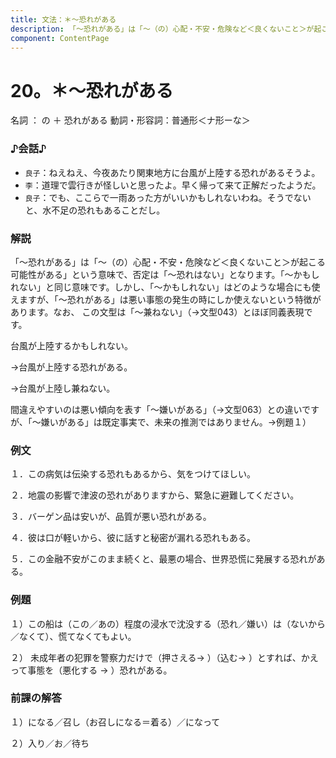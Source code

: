 ```yaml
---
title: 文法：＊～恐れがある
description: 「～恐れがある」は「～（の）心配・不安・危険など＜良くないこと＞が起こる可能性がある」という意味で、否定は「～恐れはない」となります。「～かもしれない」と同じ意味です。しかし、「～かもしれない」はどのような場合にも使えますが、「～恐れがある」は悪い事態の発生の時にしか使えないという特徴があります。なお、 この文型は「～兼ねない」（→文型043）とほぼ同義表現です。
component: ContentPage
---
```



# 20。＊～恐れがある
名詞 ： の ＋ 恐れがある
動詞・形容詞：普通形＜ナ形ーな＞  

### ♪会話♪
- `良子`：ねえねえ、今夜あたり関東地方に台風が上陸する恐れがあるそうよ。
- `李`：道理で雲行きが怪しいと思ったよ。早く帰って来て正解だったようだ。
- `良子`：でも、ここらで一雨あった方がいいかもしれないわね。そうでないと、水不足の恐れもあることだし。

### 解説
「～恐れがある」は「～（の）心配・不安・危険など＜良くないこと＞が起こる可能性がある」という意味で、否定は「～恐れはない」となります。「～かもしれない」と同じ意味です。しかし、「～かもしれない」はどのような場合にも使えますが、「～恐れがある」は悪い事態の発生の時にしか使えないという特徴があります。なお、 この文型は「～兼ねない」（→文型043）とほぼ同義表現です。

台風が上陸するかもしれない。

→台風が上陸する恐れがある。

→台風が上陸し兼ねない。

間違えやすいのは悪い傾向を表す「～嫌いがある」（→文型063）との違いですが、「～嫌いがある」は既定事実で、未来の推測ではありません。→例題１）

### 例文
１．この病気は伝染する恐れもあるから、気をつけてほしい。

２．地震の影響で津波の恐れがありますから、緊急に避難してください。

３．バーゲン品は安いが、品質が悪い恐れがある。

４．彼は口が軽いから、彼に話すと秘密が漏れる恐れもある。

５．この金融不安がこのまま続くと、最悪の場合、世界恐慌に発展する恐れがある。

### 例題
１）この船は（この／あの）程度の浸水で沈没する（恐れ／嫌い）は（ないから／なくて）、慌てなくてもよい。

２） 未成年者の犯罪を警察力だけで（押さえる→ ）（込む→ ）とすれば、かえって事態を（悪化する → ）恐れがある。    

### 前課の解答
１）になる／召し（お召しになる＝着る）／になって

２）入り／お／待ち
